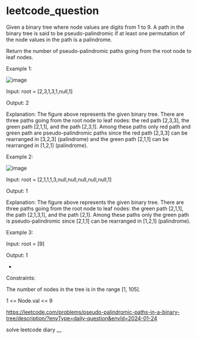 # leetcode_question

Given a binary tree where node values are digits from 1 to 9. A path in the binary tree is said to be pseudo-palindromic if at least one permutation of the node values in the path is a palindrome.

Return the number of pseudo-palindromic paths going from the root node to leaf nodes.

 

Example 1:

![image](https://github.com/SUSPECT007/leetcode_question/assets/103315098/0cd6dd5e-3af1-449b-bdde-19b14bbde87f)




Input: root = [2,3,1,3,1,null,1]

Output: 2 


Explanation: The figure above represents the given binary tree. There are three paths going from the root node to leaf nodes: the red path [2,3,3], the green path [2,1,1], and the path [2,3,1]. Among these paths only red path and green path are pseudo-palindromic paths since the red path [2,3,3] can be rearranged in [3,2,3] (palindrome) and the green path [2,1,1] can be rearranged in [1,2,1] (palindrome).





Example 2:

![image](https://github.com/SUSPECT007/leetcode_question/assets/103315098/ce55f1d6-4425-4b02-9d1b-05bb59c49115)


Input: root = [2,1,1,1,3,null,null,null,null,null,1]

Output: 1 

Explanation: The figure above represents the given binary tree. There are three paths going from the root node to leaf nodes: the green path [2,1,1], the path [2,1,3,1], and the path [2,1]. Among these paths only the green path is pseudo-palindromic since [2,1,1] can be rearranged in [1,2,1] (palindrome).

Example 3:

Input: root = [9]

Output: 1


-





 

Constraints:

The number of nodes in the tree is in the range [1, 105].


1 <= Node.val <= 9

https://leetcode.com/problems/pseudo-palindromic-paths-in-a-binary-tree/description/?envType=daily-question&envId=2024-01-24

solve leetcode diary
__
